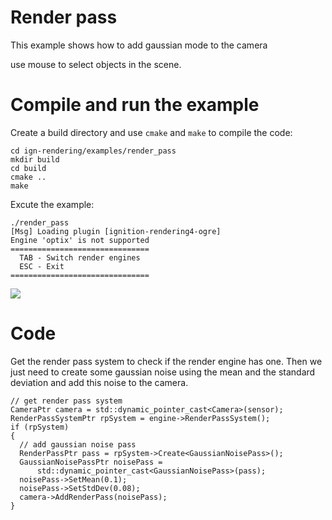 # Render pass

This example shows how to add gaussian mode to the camera

use mouse to select objects in the scene.

# Compile and run the example

Create a build directory and use `cmake` and `make` to compile the code:

```{.sh}
cd ign-rendering/examples/render_pass
mkdir build
cd build
cmake ..
make
```
Excute the example:

```{.sh}
./render_pass
[Msg] Loading plugin [ignition-rendering4-ogre]
Engine 'optix' is not supported
===============================
  TAB - Switch render engines  
  ESC - Exit                   
===============================
```

![](img/render_pass.gif)

# Code

Get the render pass system to check if the render engine has one. Then we just need to create some gaussian noise using the mean and the standard deviation and add this noise to the camera.

```{.cpp}
// get render pass system
CameraPtr camera = std::dynamic_pointer_cast<Camera>(sensor);
RenderPassSystemPtr rpSystem = engine->RenderPassSystem();
if (rpSystem)
{
  // add gaussian noise pass
  RenderPassPtr pass = rpSystem->Create<GaussianNoisePass>();
  GaussianNoisePassPtr noisePass =
      std::dynamic_pointer_cast<GaussianNoisePass>(pass);
  noisePass->SetMean(0.1);
  noisePass->SetStdDev(0.08);
  camera->AddRenderPass(noisePass);
}

